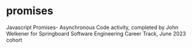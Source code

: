 # promises
Javascript Promises- Asynchronous Code activity,
completed by John Welkener for Springboard Software Engineering Career Track, June 2023 cohort